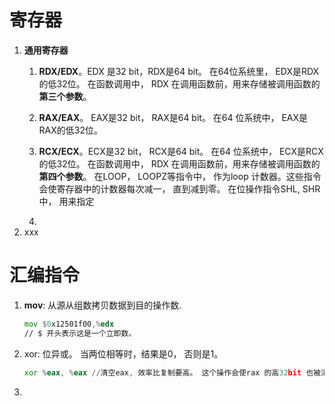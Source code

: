 
# 寄存器

1. **通用寄存器**
	1. **RDX/EDX**。EDX 是32 bit，RDX是64 bit。 在64位系统里， EDX是RDX的低32位。
	    在函数调用中， RDX 在调用函数前，用来存储被调用函数的**第三个参数**。
	2. **RAX/EAX**。 EAX是32 bit， RAX是64 bit。 在64 位系统中， EAX是RAX的低32位。
	3. **RCX/ECX**。ECX是32 bit， RCX是64 bit。 在64 位系统中， ECX是RCX的低32位。
		在函数调用中， RDX 在调用函数前，用来存储被调用函数的**第四个参数**。
		在LOOP， LOOPZ等指令中， 作为loop 计数器。这些指令会使寄存器中的计数器每次减一， 直到减到零。
		在位操作指令SHL, SHR中， 用来指定

	5. 
2. xxx

# 汇编指令
1. **mov**: 从源从组数拷贝数据到目的操作数.
	```asm
	mov $0x12501f00,%edx
	// $ 开头表示这是一个立即数。
	
	```
2. xor: 位异或。 当两位相等时，结果是0， 否则是1。
	```asm
	xor %eax, %eax //清空eax, 效率比复制要高。 这个操作会使rax 的高32bit 也被清零。
	```
4. 
<!--stackedit_data:
eyJoaXN0b3J5IjpbMTg3MzUwNTM1NCw5ODY2MDkzOTUsLTkzNj
EzMTc1NiwtMjcwNDMxNTkwLC0xNTgxNDk4NzkxLDczMDk5ODEx
Nl19
-->